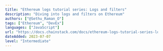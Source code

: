 ```yaml
---
title: "Ethereum logs tutorial series: Logs and filters"
description: "Diving into logs and filters on Ethereum"
authors: ["@Sethu_Raman_O"]
tags: ["Ethereum", "DevEx"]
languages: ["JavaScript"]
url: "https://docs.chainstack.com/docs/ethereum-logs-tutorial-series-logs-and-filters"
dateAdded: 2023-07-07
level: "Intermediate"
---
```

